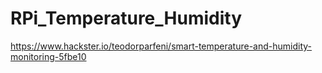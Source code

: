 # RPi_Temperature_Humidity
https://www.hackster.io/teodorparfeni/smart-temperature-and-humidity-monitoring-5fbe10
